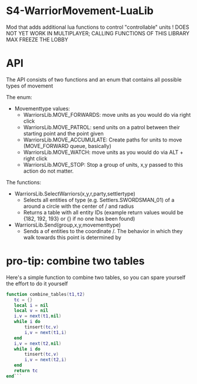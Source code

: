 # S4-WarriorMovement-LuaLib
 Mod that adds additional lua functions to control "controllable" units 
  ! DOES NOT YET WORK IN MULTIPLAYER; CALLING FUNCTIONS OF THIS LIBRARY MAX FREEZE THE LOBBY

# API

The API consists of two functions and an enum that contains all possible types of movement

The enum:
- Movementtype values:
    - WarriorsLib.MOVE_FORWARDS: move units as you would do via right click
    - WarriorsLib.MOVE_PATROL: send units on a patrol between their starting point and the point given
    - WarriorsLib.MOVE_ACCUMULATE: Create paths for units to move (MOVE_FORWARD queue, basically)
    - WarriorsLib.MOVE_WATCH: move units as you would do via ALT + right click
    - WarriorsLib.MOVE_STOP: Stop a group of units, x,y passed to this action do not matter.

The functions: 
- WarriorsLib.SelectWarriors(x,y,r,party,settlertype)
   - Selects all entities of type <settlertype> (e.g. Settlers.SWORDSMAN_01) of a <party> around a circle with the center of <x>/<y> and radius <r>
   - Returns a table with all entity IDs (example return values would be {182, 192, 193} or {} if no one has been found)
- WarriorsLib.Send(group,x,y,movementtype)
   - Sends a <group> of entities to the coordinate <x>/<y>. The behavior in which they walk towards this point is determined by <movementtype>
 
 # pro-tip: combine two tables
 
 Here's a simple function to combine two tables, so you can spare yourself the effort to do it yourself
 
 ```lua
 function combine_tables(t1,t2)
	tc = {}
	local i = nil
	local v = nil
	i,v = next(t1,nil)
	while i do
		tinsert(tc,v)
		i,v = next(t1,i)
	end
	i,v = next(t2,nil)
	while i do
		tinsert(tc,v)
		i,v = next(t2,i)
	end
	return tc
end```
